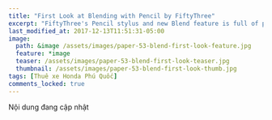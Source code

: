 ```yaml
---
title: "First Look at Blending with Pencil by FiftyThree"
excerpt: "FiftyThree's Pencil stylus and new Blend feature is full of promise. Here’s a taste of what is possible using them."
last_modified_at: 2017-12-13T11:51:31-05:00
image:
  path: &image /assets/images/paper-53-blend-first-look-feature.jpg
  feature: *image
  teaser: /assets/images/paper-53-blend-first-look-teaser.jpg
  thumbnail: /assets/images/paper-53-blend-first-look-thumb.jpg
tags: [Thuê xe Honda Phú Quốc]
comments_locked: true
---
```


Nội dung đang cập nhật